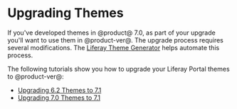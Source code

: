 # Upgrading Themes [](id=upgrading-themes-intro)

If you've developed themes in @product@ 7.0, as part of your upgrade you'll 
want to use them in @product-ver@. The upgrade process requires several 
modifications. The 
[Liferay Theme Generator](/develop/tutorials/-/knowledge_base/7-1/creating-themes)
helps automate this process. 

The following tutorials show you how to upgrade your Liferay Portal themes to 
@product-ver@:

- [Upgrading 6.2 Themes to 7.1](/develop/tutorials/-/knowledge_base/7-1/upgrading-6.2-themes-to-7.1)
- [Upgrading 7.0 Themes to 7.1](/develop/tutorials/-/knowledge_base/7-1/upgrading-7.0-themes-to-7.1)
